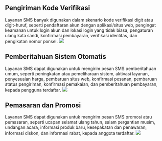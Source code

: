 ## Pengiriman Kode Verifikasi
Layanan SMS banyak digunakan dalam skenario kode verifikasi digit atau digit-huruf, seperti pendaftaran akun dengan aplikasi/situs web, pengingat keamanan untuk login akun dan lokasi login yang tidak biasa, pengaturan ulang kata sandi, konfirmasi pembayaran, verifikasi identitas, dan pengikatan nomor ponsel.
![](https://qcloudimg.tencent-cloud.cn/raw/aa21aa7062bd5d2a10f9f1cd44ac4cba.png)

## Pemberitahuan Sistem Otomatis
Layanan SMS dapat digunakan untuk mengirim pesan SMS pemberitahuan umum, seperti peningkatan atau pemeliharaan sistem, aktivasi layanan, penyesuaian harga, pembaruan situs web, konfirmasi pesanan, pembaruan status pengiriman, konfirmasi pemakaian, dan pemberitahuan pembayaran, kepada pengguna terdaftar.
![](https://qcloudimg.tencent-cloud.cn/raw/d984aa7ea5132c9fbfceab061f9f353b.png)

## Pemasaran dan Promosi
Layanan SMS dapat digunakan untuk mengirim pesan SMS promosi atau pemasaran, seperti ucapan selamat ulang tahun, salam pergantian musim, undangan acara, informasi produk baru, kesepakatan dan penawaran, informasi diskon, dan informasi rabat, kepada anggota terdaftar.
![](https://qcloudimg.tencent-cloud.cn/raw/04dd31bd9ab3ad221c4c20fe07bffb60.png)

